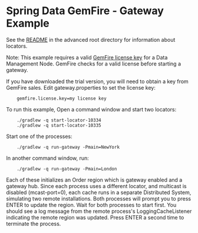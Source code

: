 Spring Data GemFire - Gateway Example
=====================================

See the [README](..README.md) in the advanced root directory for information about locators. 

Note: This example requires a valid [GemFire license key](http://pubs.vmware.com/vfabric51/topic/com.vmware.vfabric.gemfire.6.6/deploying/licensing/licensing.html?resultof=%22%6c%69%63%65%6e%73%69%6e%67%22%20%22%6c%69%63%65%6e%73%22%20) for a Data Management Node. GemFire checks for a valid license before starting a gateway.

If you have downloaded the trial version, you will need to obtain a key from GemFire sales. Edit gateway.properties to set the license key:

        gemfire.license.key=my license key

To run this example, Open a command window and start two locators:

        ./gradlew -q start-locator-10334
        ./gradlew -q start-locator-10335

Start one of the processes:

        ./gradlew -q run-gateway -Pmain=NewYork

In another command window, run:

        ./gradlew -q run-gateway -Pmain=London

Each of these initializes an Order region which is gateway enabled and a gateway hub. Since each process uses a different locator, and multicast is disabled (mcast-port=0), each cache runs in a separate Distributed System, simulating two remote installations. Both processes will prompt you to press ENTER to update the region. Wait for both processes to start first. You should see a log message from the remote process's LoggingCacheListener indicating the remote region was updated. Press ENTER a second time to terminate the process.
